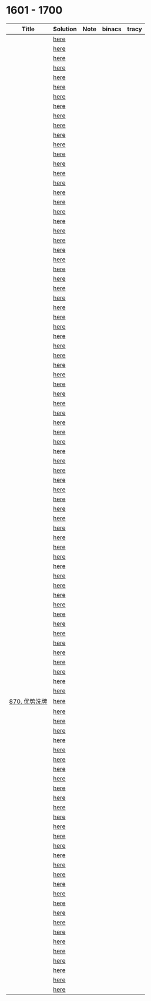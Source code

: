 # 1601 - 1700



| Title                                                        | Solution                 | Note | binacs | tracy |
| ------------------------------------------------------------ | ------------------------ | ---- | ------ | ----- |
|                                                              | [here](./1601/README.md) |      |        |       |
|                                                              | [here](./1602/README.md) |      |        |       |
|                                                              | [here](./1603/README.md) |      |        |       |
|                                                              | [here](./1604/README.md) |      |        |       |
|                                                              | [here](./1605/README.md) |      |        |       |
|                                                              | [here](./1606/README.md) |      |        |       |
|                                                              | [here](./1607/README.md) |      |        |       |
|                                                              | [here](./1608/README.md) |      |        |       |
|                                                              | [here](./1609/README.md) |      |        |       |
|                                                              | [here](./1610/README.md) |      |        |       |
|                                                              | [here](./1611/README.md) |      |        |       |
|                                                              | [here](./1612/README.md) |      |        |       |
|                                                              | [here](./1613/README.md) |      |        |       |
|                                                              | [here](./1614/README.md) |      |        |       |
|                                                              | [here](./1615/README.md) |      |        |       |
|                                                              | [here](./1616/README.md) |      |        |       |
|                                                              | [here](./1617/README.md) |      |        |       |
|                                                              | [here](./1618/README.md) |      |        |       |
|                                                              | [here](./1619/README.md) |      |        |       |
|                                                              | [here](./1620/README.md) |      |        |       |
|                                                              | [here](./1621/README.md) |      |        |       |
|                                                              | [here](./1622/README.md) |      |        |       |
|                                                              | [here](./1623/README.md) |      |        |       |
|                                                              | [here](./1624/README.md) |      |        |       |
|                                                              | [here](./1625/README.md) |      |        |       |
|                                                              | [here](./1626/README.md) |      |        |       |
|                                                              | [here](./1627/README.md) |      |        |       |
|                                                              | [here](./1628/README.md) |      |        |       |
|                                                              | [here](./1629/README.md) |      |        |       |
|                                                              | [here](./1630/README.md) |      |        |       |
|                                                              | [here](./1631/README.md) |      |        |       |
|                                                              | [here](./1632/README.md) |      |        |       |
|                                                              | [here](./1633/README.md) |      |        |       |
|                                                              | [here](./1634/README.md) |      |        |       |
|                                                              | [here](./1635/README.md) |      |        |       |
|                                                              | [here](./1636/README.md) |      |        |       |
|                                                              | [here](./1637/README.md) |      |        |       |
|                                                              | [here](./1638/README.md) |      |        |       |
|                                                              | [here](./1639/README.md) |      |        |       |
|                                                              | [here](./1640/README.md) |      |        |       |
|                                                              | [here](./1641/README.md) |      |        |       |
|                                                              | [here](./1642/README.md) |      |        |       |
|                                                              | [here](./1643/README.md) |      |        |       |
|                                                              | [here](./1644/README.md) |      |        |       |
|                                                              | [here](./1645/README.md) |      |        |       |
|                                                              | [here](./1646/README.md) |      |        |       |
|                                                              | [here](./1647/README.md) |      |        |       |
|                                                              | [here](./1648/README.md) |      |        |       |
|                                                              | [here](./1649/README.md) |      |        |       |
|                                                              | [here](./1650/README.md) |      |        |       |
|                                                              | [here](./1651/README.md) |      |        |       |
|                                                              | [here](./1652/README.md) |      |        |       |
|                                                              | [here](./1653/README.md) |      |        |       |
|                                                              | [here](./1654/README.md) |      |        |       |
|                                                              | [here](./1655/README.md) |      |        |       |
|                                                              | [here](./1656/README.md) |      |        |       |
|                                                              | [here](./1657/README.md) |      |        |       |
|                                                              | [here](./1658/README.md) |      |        |       |
|                                                              | [here](./1659/README.md) |      |        |       |
|                                                              | [here](./1660/README.md) |      |        |       |
|                                                              | [here](./1661/README.md) |      |        |       |
|                                                              | [here](./1662/README.md) |      |        |       |
|                                                              | [here](./1663/README.md) |      |        |       |
|                                                              | [here](./1664/README.md) |      |        |       |
|                                                              | [here](./1665/README.md) |      |        |       |
|                                                              | [here](./1666/README.md) |      |        |       |
|                                                              | [here](./1667/README.md) |      |        |       |
|                                                              | [here](./1668/README.md) |      |        |       |
|                                                              | [here](./1669/README.md) |      |        |       |
| [870. 优势洗牌](https://leetcode.cn/problems/advantage-shuffle/) | [here](./1670/README.md) |      |        |       |
|                                                              | [here](./1671/README.md) |      |        |       |
|                                                              | [here](./1672/README.md) |      |        |       |
|                                                              | [here](./1673/README.md) |      |        |       |
|                                                              | [here](./1674/README.md) |      |        |       |
|                                                              | [here](./1675/README.md) |      |        |       |
|                                                              | [here](./1676/README.md) |      |        |       |
|                                                              | [here](./1677/README.md) |      |        |       |
|                                                              | [here](./1678/README.md) |      |        |       |
|                                                              | [here](./1679/README.md) |      |        |       |
|                                                              | [here](./1680/README.md) |      |        |       |
|                                                              | [here](./1681/README.md) |      |        |       |
|                                                              | [here](./1682/README.md) |      |        |       |
|                                                              | [here](./1683/README.md) |      |        |       |
|                                                              | [here](./1684/README.md) |      |        |       |
|                                                              | [here](./1685/README.md) |      |        |       |
|                                                              | [here](./1686/README.md) |      |        |       |
|                                                              | [here](./1687/README.md) |      |        |       |
|                                                              | [here](./1688/README.md) |      |        |       |
|                                                              | [here](./1689/README.md) |      |        |       |
|                                                              | [here](./1690/README.md) |      |        |       |
|                                                              | [here](./1691/README.md) |      |        |       |
|                                                              | [here](./1692/README.md) |      |        |       |
|                                                              | [here](./1693/README.md) |      |        |       |
|                                                              | [here](./1694/README.md) |      |        |       |
|                                                              | [here](./1695/README.md) |      |        |       |
|                                                              | [here](./1696/README.md) |      |        |       |
|                                                              | [here](./1697/README.md) |      |        |       |
|                                                              | [here](./1698/README.md) |      |        |       |
|                                                              | [here](./1699/README.md) |      |        |       |
|                                                              | [here](./1700/README.md) |      |        |       |

